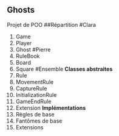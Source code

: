 ## Ghosts
Projet de POO
##Répartition
#Clara
1. Game
2. Player
3. Ghost
#Pierre
1. RuleBook
2. Board
3. Square
#Ensemble
**Classes abstraites**
1. Rule
2. MovementRule
3. CaptureRule
4. InitializationRule
5. GameEndRule
6. Extension
**Implémentations**
1. Règles de base
2. Fantômes de base
3. Extensions
